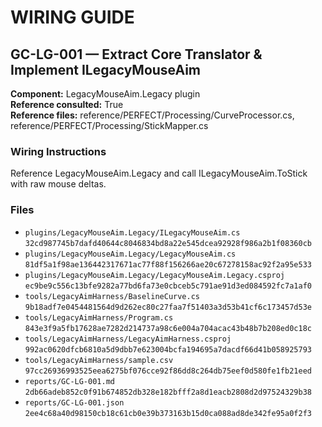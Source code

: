 # WIRING GUIDE

## GC-LG-001 — Extract Core Translator & Implement ILegacyMouseAim

**Component:** LegacyMouseAim.Legacy plugin  
**Reference consulted:** True  
**Reference files:** reference/PERFECT/Processing/CurveProcessor.cs, reference/PERFECT/Processing/StickMapper.cs  
### Wiring Instructions

Reference LegacyMouseAim.Legacy and call ILegacyMouseAim.ToStick with raw mouse deltas.

### Files

- `plugins/LegacyMouseAim.Legacy/ILegacyMouseAim.cs`  `32cd987745b7dafd40644c8046834bd8a22e545dcea92928f986a2b1f08360cb`
- `plugins/LegacyMouseAim.Legacy/LegacyMouseAim.cs`  `81df5a1f98ae136442317671ac77f88f156266ae20c67278158ac92f2a95e533`
- `plugins/LegacyMouseAim.Legacy/LegacyMouseAim.Legacy.csproj`  `ec9be9c556c13bfe9282a77bd6fa73e0cbceb5c791ae91d3ed084592fc7a1af0`
- `tools/LegacyAimHarness/BaselineCurve.cs`  `9b18adf7e0454481564d9d262ec80c27faa7f51403a3d53b41cf6c173457d53e`
- `tools/LegacyAimHarness/Program.cs`  `843e3f9a5fb17628ae7282d214737a98c6e004a704acac43b48b7b208ed0c18c`
- `tools/LegacyAimHarness/LegacyAimHarness.csproj`  `992ac0620dfcb6810a5d9dbb7e623004bcfa194695a7dacdf66d41b058925793`
- `tools/LegacyAimHarness/sample.csv`  `97cc26936993525eea6275bf076cce92f86dd8c264db75eef0d580fe1fb21eed`
- `reports/GC-LG-001.md`  `2db66adeb852c0f91b674852db328e182bfff2a8d1eacb2808d2d97524329b38`
- `reports/GC-LG-001.json`  `2ee4c68a40d98150cb18c61cb0e39b373163b15d0ca088ad8de342fe95a0f2f3`
